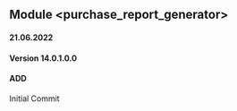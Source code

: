 ## Module <purchase_report_generator>

#### 21.06.2022
#### Version 14.0.1.0.0
#### ADD
Initial Commit

